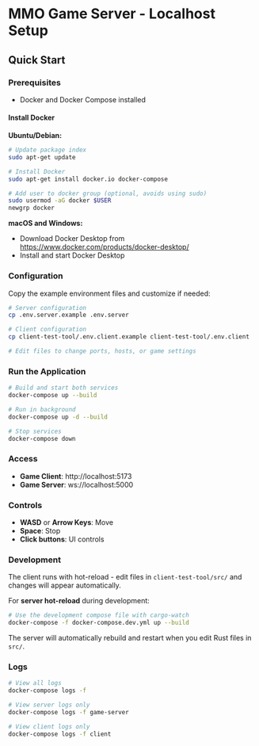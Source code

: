 # MMO Game Server - Localhost Setup

## Quick Start

### Prerequisites
- Docker and Docker Compose installed

#### Install Docker
**Ubuntu/Debian:**
```bash
# Update package index
sudo apt-get update

# Install Docker
sudo apt-get install docker.io docker-compose

# Add user to docker group (optional, avoids using sudo)
sudo usermod -aG docker $USER
newgrp docker
```

**macOS and Windows:**
- Download Docker Desktop from https://www.docker.com/products/docker-desktop/
- Install and start Docker Desktop

### Configuration
Copy the example environment files and customize if needed:
```bash
# Server configuration
cp .env.server.example .env.server

# Client configuration  
cp client-test-tool/.env.client.example client-test-tool/.env.client

# Edit files to change ports, hosts, or game settings
```

### Run the Application
```bash
# Build and start both services
docker-compose up --build

# Run in background
docker-compose up -d --build

# Stop services
docker-compose down
```

### Access
- **Game Client**: http://localhost:5173
- **Game Server**: ws://localhost:5000

### Controls
- **WASD** or **Arrow Keys**: Move
- **Space**: Stop
- **Click buttons**: UI controls

### Development
The client runs with hot-reload - edit files in `client-test-tool/src/` and changes will appear automatically.

For **server hot-reload** during development:
```bash
# Use the development compose file with cargo-watch
docker-compose -f docker-compose.dev.yml up --build
```
The server will automatically rebuild and restart when you edit Rust files in `src/`.

### Logs
```bash
# View all logs
docker-compose logs -f

# View server logs only
docker-compose logs -f game-server

# View client logs only
docker-compose logs -f client
```